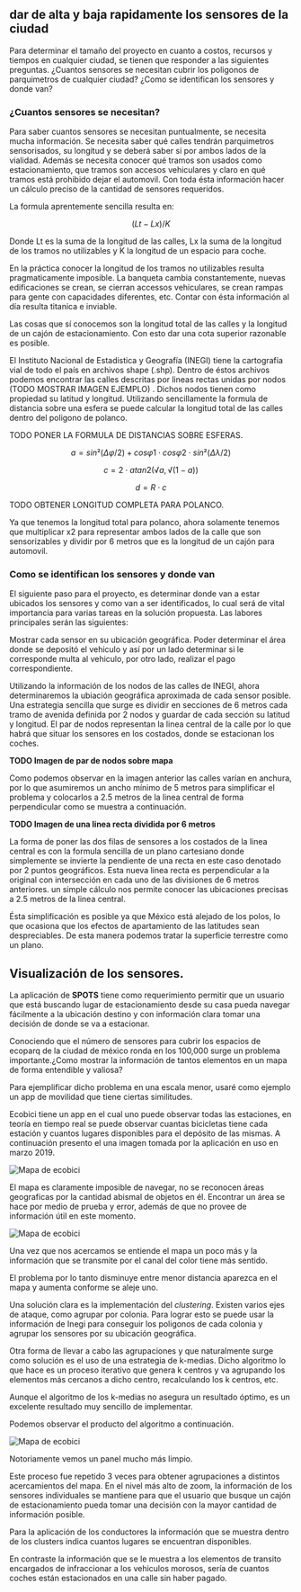 ## dar de alta y baja rapidamente los sensores de la ciudad

Para determinar el tamaño del proyecto en cuanto a costos, recursos y tiempos en cualquier ciudad, se tienen que responder a las siguientes preguntas. ¿Cuantos sensores se necesitan cubrir los poligonos de parquimetros de cualquier ciudad? ¿Como se identifican los sensores y donde van?

### ¿Cuantos sensores se necesitan?

Para saber cuantos sensores se necesitan puntualmente, se necesita mucha información. Se necesita saber qué calles tendrán parquimetros sensorisados, su longitud y se deberá saber si por ambos lados de la vialidad. Además se necesita conocer qué tramos son usados como estacionamiento, que tramos son accesos vehiculares y claro en qué tramos está prohibido dejar el automovil. Con toda ésta información hacer un cálculo preciso de la cantidad de sensores requeridos.

La formula aprentemente sencilla resulta en:

$$
(Lt-Lx)/K
$$

Donde Lt es la suma de la longitud de las calles, Lx la suma de la longitud de los tramos no utilizables y K la longitud de un espacio para coche.

En la práctica conocer la longitud de los tramos no utilizables resulta pragmaticamente imposible. La banqueta cambia constantemente, nuevas edificaciones se crean, se cierran accessos vehiculares, se crean rampas para gente con capacidades diferentes, etc. Contar con ésta información al día resulta titanica e inviable.

Las cosas que sí conocemos son la longitud total de las calles y la longitud de un cajón de estacionamiento. Con esto dar una cota superior razonable es posible.

El Instituto Nacional de Estadistica y Geografía (INEGI) tiene la cartografía vial de todo el país en archivos shape (.shp). Dentro de éstos archivos podemos encontrar las calles descritas por lineas rectas unidas por nodos
(TODO MOSTRAR IMAGEN EJEMPLO)
. Dichos nodos tienen como propiedad su latitud y longitud. Utilizando sencillamente la formula de distancia sobre una esfera se puede calcular la longitud total de las calles dentro del poligono de polanco.

TODO PONER LA FORMULA DE DISTANCIAS SOBRE ESFERAS.

$$
a = sin²(Δφ/2) + cos φ1 ⋅ cos φ2 ⋅ sin²(Δλ/2)
$$

$$
c = 2 ⋅ atan2( √a, √(1−a) )
$$

$$
d = R ⋅ c
$$

TODO OBTENER LONGITUD COMPLETA PARA POLANCO.

Ya que tenemos la longitud total para polanco, ahora solamente tenemos que multiplicar x2 para representar ambos lados de la calle que son sensorizables y dividir por 6 metros que es la longitud de un cajón para automovil.

### Como se identifican los sensores y donde van

El siguiente paso para el proyecto, es determinar donde van a estar ubicados los sensores y como van a ser identificados, lo cual será de vital importancia para varias tareas en la solución propuesta. Las labores principales serán las siguientes:

Mostrar cada sensor en su ubicación geográfica.
Poder determinar el área donde se depositó el vehiculo y así por un lado determinar si le corresponde multa al vehiculo, por otro lado, realizar el pago correspondiente.

Utilizando la información de los nodos de las calles de INEGI, ahora determinaremos la ubiación geográfica aproximada de cada sensor posible. Una estrategia sencilla que surge es dividir en secciones de 6 metros cada tramo de avenida definida por 2 nodos y guardar de cada sección su latitud y longitud. El par de nodos representan la linea central de la calle por lo que habrá que situar los sensores en los costados, donde se estacionan los coches.

**TODO Imagen de par de nodos sobre mapa**

Como podemos observar en la imagen anterior las calles varían en anchura, por lo que asumiremos un ancho mínimo de 5 metros para simplificar el problema y colocarlos a 2.5 metros de la linea central de forma perpendicular como se muestra a continuación.

**TODO Imagen de una linea recta dividida por 6 metros**

La forma de poner las dos filas de sensores a los costados de la linea central es con la formula sencilla de un plano cartesiano donde simplemente se invierte la pendiente de una recta en este caso denotado por 2 puntos geográficos. Esta nueva linea recta es perpendicular a la original con intersección en cada uno de las divisiones de 6 metros anteriores. un simple cálculo nos permite conocer las ubicaciones precisas a 2.5 metros de la linea central.

Ésta simplificación es posible ya que México está alejado de los polos, lo que ocasiona que los efectos de apartamiento de las latitudes sean despreciables. De esta manera podemos tratar la superficie terrestre como un plano.

## Visualización de los sensores.

La aplicación de **SPOTS** tiene como requerimiento permitir que un usuario que está buscando lugar de estacionamiento desde su casa pueda navegar fácilmente a la ubicación destino y con información clara tomar una decisión de donde se va a estacionar.

Conociendo que el número de sensores para cubrir los espacios de ecoparq de la ciudad de méxico ronda en los 100,000 surge un problema importante.¿Como mostrar la información de tantos elementos en un mapa de forma entendible y valiosa?

Para ejemplificar dicho problema en una escala menor, usaré como ejemplo un app de movilidad que tiene ciertas similitudes.

Ecobici tiene un app en el cual uno puede observar todas las estaciones, en teoría en tiempo real se puede observar cuantas bicicletas tiene cada estación y cuantos lugares disponibles para el depósito de las mismas. A continuación presento el una imagen tomada por la aplicación en uso en marzo 2019.

![Mapa de ecobici](../images/mapaEcobici.png)

El mapa es claramente imposible de navegar, no se reconocen áreas geograficas por la cantidad abismal de objetos en él. Encontrar un área se hace por medio de prueba y error, además de que no provee de información útil en este momento.

![Mapa de ecobici](../images/mapaEcobici.png)

Una vez que nos acercamos se entiende el mapa un poco más y la información que se transmite por el canal del color tiene más sentido.

El problema por lo tanto disminuye entre menor distancia aparezca en el mapa y aumenta conforme se aleje uno.

Una solución clara es la implementación del _clustering_.
Existen varios ejes de ataque, como agrupar por colonia. Para lograr esto se puede usar la información de Inegi para conseguir los poligonos de cada colonia y agrupar los sensores por su ubicación geográfica.

Otra forma de llevar a cabo las agrupaciones y que naturalmente surge como solución es el uso de una estrategia de k-medias. Dicho algoritmo lo que hace es un proceso iterativo que genera k centros y va agrupando los elementos más cercanos a dicho centro, recalculando los k centros, etc.

Aunque el algoritmo de los k-medias no asegura un resultado óptimo, es un excelente resultado muy sencillo de implementar.

Podemos observar el producto del algoritmo a continuación.

![Mapa de ecobici](../images/mapaEcobici.png)

Notoriamente vemos un panel mucho más limpio.

Este proceso fue repetido 3 veces para obtener agrupaciones a distintos acercamientos del mapa. En el nivel más alto de zoom, la información de los sensores individuales se mantiene para que el usuario que busque un cajón de estacionamiento pueda tomar una decisión con la mayor cantidad de información posible.

Para la aplicación de los conductores la información que se muestra dentro de los clusters indica cuantos lugares se encuentran disponibles.

En contraste la información que se le muestra a los elementos de transito encargados de infraccionar a los vehiculos morosos, sería de cuantos coches están estacionados en una calle sin haber pagado.
